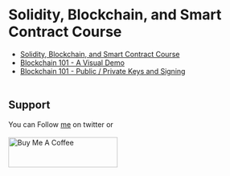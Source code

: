 # Solidity, Blockchain, and Smart Contract Course

- [Solidity, Blockchain, and Smart Contract Course](https://www.youtube.com/watch?v=M576WGiDBdQ)
- [Blockchain 101 - A Visual Demo](https://www.youtube.com/watch?v=_160oMzblY8&list=PLlzIv5W0T83BPJqonIRMf-lV7K7E06qyY&index=1)
- [Blockchain 101 - Public / Private Keys and Signing](https://www.youtube.com/watch?v=xIDL_akeras&list=PLlzIv5W0T83BPJqonIRMf-lV7K7E06qyY&index=3)
</br>&nbsp;

## Support
You can Follow [me](https://twitter.com/MeAsHacker_HNA) on twitter or
<br><br><a href="https://www.buymeacoffee.com/NafisiAslH" target="_blank"><img src="https://cdn.buymeacoffee.com/buttons/v2/default-yellow.png" alt="Buy Me A Coffee" style="height: 60px !important;width: 217px !important;" ></a>
